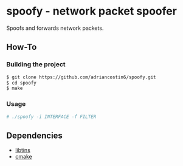 # spoofy - network packet spoofer

Spoofs and forwards network packets.

## How-To

### Building the project

```bash
$ git clone https://github.com/adriancostin6/spoofy.git
$ cd spoofy
$ make
```

### Usage

```bash
# ./spoofy -i INTERFACE -f FILTER
```

## Dependencies

- [libtins](https://github.com/mfontanini/libtins)
- [cmake](https://cmake.org/)
